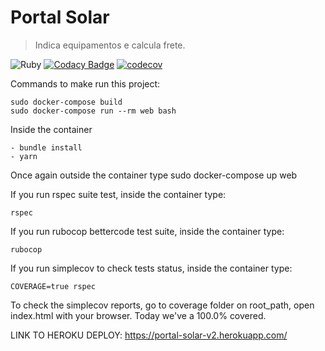 # Portal Solar
> Indica equipamentos e calcula frete.

![Ruby](https://github.com/kaioramos/portal-solar/workflows/Ruby/badge.svg) [![Codacy Badge](https://api.codacy.com/project/badge/Grade/d5e958c3b48740f1a9c6db272a7cc3dc)](https://app.codacy.com/manual/kaineo/portal-solar?utm_source=github.com&utm_medium=referral&utm_content=kaioramos/portal-solar&utm_campaign=Badge_Grade_Dashboard) [![codecov](https://codecov.io/gh/kaioramos/portal-solar/branch/master/graph/badge.svg)](https://codecov.io/gh/kaioramos/portal-solar)




Commands to make run this project:
```
sudo docker-compose build
sudo docker-compose run --rm web bash
```

Inside the container
```
- bundle install
- yarn
```

Once again outside the container type
sudo docker-compose up web

If you run rspec suite test, inside the container type:
```
rspec
```

If you run rubocop bettercode test suite, inside the container type:
```
rubocop
```

If you run simplecov to check tests status, inside the container type:
```
COVERAGE=true rspec
```

To check the simplecov reports, go to coverage folder on root_path, open index.html with your browser. Today we've a 100.0% covered. 

LINK TO HEROKU DEPLOY: https://portal-solar-v2.herokuapp.com/
